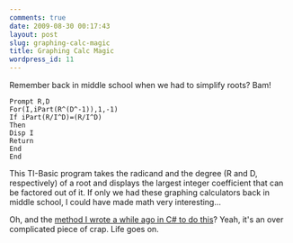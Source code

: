 ```yaml
---
comments: true
date: 2009-08-30 00:17:43
layout: post
slug: graphing-calc-magic
title: Graphing Calc Magic
wordpress_id: 11
---
```





Remember back in middle school when we had to simplify roots? Bam!



    
    Prompt R,D
    For(I,iPart(R^(D^-1)),1,-1)
    If iPart(R/I^D)=(R/I^D)
    Then
    Disp I
    Return
    End
    End




This TI-Basic program takes the radicand and the degree (R and D, respectively) of a root and displays the largest integer coefficient that can be factored out of it. If only we had these graphing calculators back in middle school, I could have made math very interesting...




Oh, and the [method I wrote a while ago in C# to do this](http://sasheldon.wordpress.com/2009/03/29/c-root-simplification-method/)? Yeah, it's an over complicated piece of crap. Life goes on.



